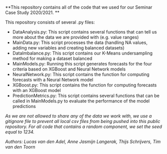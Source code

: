 **This repository contains all of the code that we used for our Seminar Case Study 2020/2021. **

This repository consists of several .py files:
* DataAnalysis.py: This script contains several functions that can tell us more about the data we are provided with (e.g. value ranges)
* MainData.py: This script processes the data (handling NA values, adding new variables and creating balanced datasets)
* DataImbalance.py: This script contains our K-Means undersampling method for making a dataset balanced 
* MainModels.py: Running this script generates forecasts for the four criteria based on XGBoost and Neural Network models
* NeuralNetwork.py: This script contains the function for computing forecasts with a Neural Network model
* XGBoost.py: This script contains the function for computing forecasts with an XGBoost model
* PredictionMetrics.py: This script contains several functions that can be called in MainModels.py to evaluate the performance of the model predictions 

*As we are not allowed to share any of the data we work with, we use a gitignore file to prevent all local csv files from being pushed into this public repository.* 
*For all code that contains a random component, we set the seed equal to 1234.*

*Authors: Lucas van den Adel, Anne Jasmijn Langerak, Thijs Schrijvers, Tim van den Toorn*
